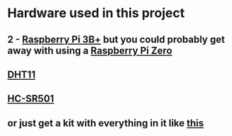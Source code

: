# Hardware used in this project
## 2 - [Raspberry Pi 3B+](https://www.amazon.com/CanaKit-Raspberry-Starter-Premium-Black/dp/B07BCC8PK7/ref=sr_1_8?crid=3RJH00D6Q0AIP&dchild=1&keywords=raspberry+pi+3b+plus&qid=1594946640&sprefix=Raspberry+Pi+3b%2Caps%2C212&sr=8-8) but you could probably get away with using a [Raspberry Pi Zero](https://www.amazon.com/Vilros-Raspberry-Kit-Premium-Essential-Accessories/dp/B0748NK116/ref=sr_1_8?dchild=1&keywords=Raspberry+Pi+Zero&qid=1594946569&sr=8-8)
## [DHT11](https://www.amazon.com/Temperature-Relative-Humidity-Compatible-Arduino/dp/B00TM87YRS)
## [HC-SR501](https://www.amazon.com/HC-SR501-Sensor-Infrared-Arduino-Raspberry/dp/B07KBWVJMP/ref=sr_1_3?dchild=1&keywords=raspberry+pi+motion+sensor&qid=1592584873&sr=8-3)
## or just get a kit with everything in it like [this](https://www.amazon.com/KOOKYE-Modules-Arduino-Raspberry-Professional/dp/B01J9GD3DG/ref=sr_1_2?dchild=1&keywords=raspberry+pi+motion+sensor&qid=1592584948&sr=8-2)
